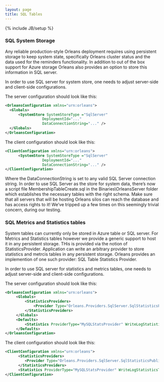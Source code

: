 ```yaml
---
layout: page
title: SQL Tables
---
```

{% include JB/setup %}

### SQL System Storage

Any reliable production-style Orleans deployment requires using persistent storage to keep system state, specifically Orleans cluster status and the data used for the reminders functionality. In addition to out of the box support for Azure storage Orleans also provides an option to store this information in SQL server.

In order to use SQL server for system store, one needs to adjust server-side and client-side configurations.

The server configuration should look like this:

``` xml
<OrleansConfiguration xmlns="urn:orleans">
  <Globals>
      <SystemStore SystemStoreType ="SqlServer" 
                 DeploymentId="..." 
                 DataConnectionString="..." />
  </Globals>
</OrleansConfiguration>
```

The client configuration should look like this:

``` xml
<ClientConfiguration xmlns="urn:orleans">
      <SystemStore SystemStoreType ="SqlServer" 
                 DeploymentId="..." 
                 DataConnectionString="..." />
</ClientConfiguration>
```

Where the DataConnectionString is set to any valid SQL Server connection string. In order to use SQL Server as the store for system data, there’s now a script file MembershipTableCreate.sql in the Binaries\OrleansServer folder which establishes the necessary tables with the right schema. Make sure that all servers that will be hosting Orleans silos can reach the database and has access rights to it! We’ve tripped up a few times on this seemingly trivial concern, during our testing.

### SQL Metrics and Statistics tables

System tables can currently  only be stored in Azure table or SQL server.
For Metrics and Statistics tables however we provide a generic support to host it in any persistent storage. THis is provided via the notion of StatisticsProvider. Application can write an arbitrary provider to store statistics and metrcis tables in any persistent storage. Orleans provides an implemention of one such provider: SQL Table Statistics Provider.

In order to use SQL server for statistics and metrics tables, one needs to adjust server-side and client-side configurations.

The server configuration should look like this:

``` xml
<OrleansConfiguration xmlns="urn:orleans">
     <Globals>
         <StatisticsProviders>
             <Provider Type="Orleans.Providers.SqlServer.SqlStatisticsPublisher" Name="MySQLStatsProvider" ConnectionString="..." />
         </StatisticsProviders>
     </Globals>
     <Defaults>
         <Statistics ProviderType="MySQLStatsProvider" WriteLogStatisticsToTable="true"/>
     </Defaults>
</OrleansConfiguration>
```

The client configuration should look like this:

``` xml
<ClientConfiguration xmlns="urn:orleans">
      <StatisticsProviders>
         <Provider Type="Orleans.Providers.SqlServer.SqlStatisticsPublisher" Name="SQL" ConnectionString="..." />
      </StatisticsProviders>
      <Statistics ProviderType="MySQLStatsProvider" WriteLogStatisticsToTable="true"/>
</ClientConfiguration>
```
